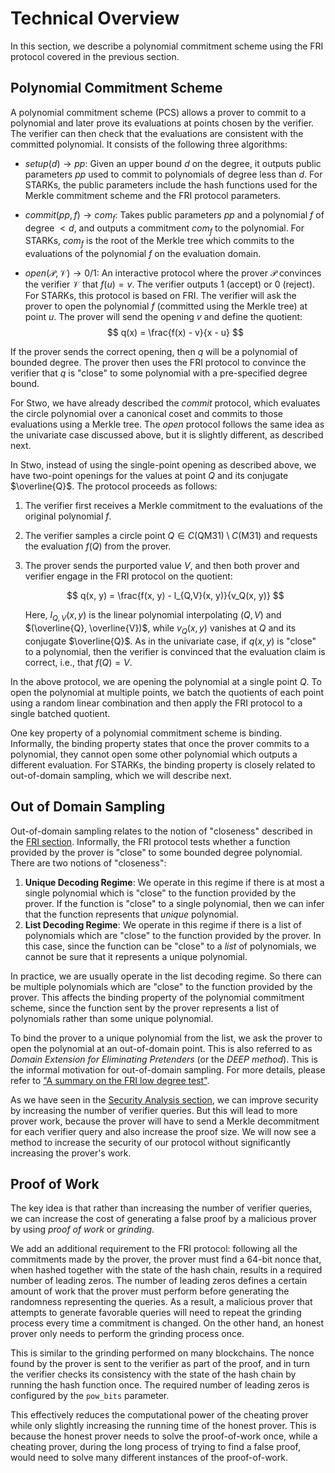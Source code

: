 # Technical Overview


In this section, we describe a polynomial commitment scheme using the FRI protocol covered in the previous section.

## Polynomial Commitment Scheme


A polynomial commitment scheme (PCS) allows a prover to commit to a polynomial and later prove its evaluations at points chosen by the verifier. The verifier can then check that the evaluations are consistent with the committed polynomial. It consists of the following three algorithms:


- $setup(d) \rightarrow pp$: Given an upper bound $d$ on the degree, it outputs public parameters $pp$ used to commit to polynomials of degree less than $d$. For STARKs, the public parameters include the hash functions used for the Merkle commitment scheme and the FRI protocol parameters.


- $commit(pp, f) \rightarrow com_f$: Takes public parameters $pp$ and a polynomial $f$ of degree $< d$, and outputs a commitment $com_f$ to the polynomial. For STARKs, $com_f$ is the root of the Merkle tree which commits to the evaluations of the polynomial $f$ on the evaluation domain.

  
- $open(\mathcal{P}, \mathcal{V}) \rightarrow 0/1$: An interactive protocol where the prover $\mathcal{P}$ convinces the verifier $\mathcal{V}$ that $f(u) = v$. The verifier outputs 1 (accept) or 0 (reject). For STARKs, this protocol is based on FRI. The verifier will ask the prover to open the polynomial $f$ (committed using the Merkle tree) at point $u$. The prover will send the opening $v$ and define the quotient:
$$
q(x) = \frac{f(x) - v}{x - u}
$$

If the prover sends the correct opening, then $q$ will be a polynomial of bounded degree. The prover then uses the FRI protocol to convince the verifier that $q$ is "close" to some polynomial with a pre-specified degree bound.


For Stwo, we have already described the $commit$ protocol, which evaluates the circle polynomial over a canonical coset and commits to those evaluations using a Merkle tree. The $open$ protocol follows the same idea as the univariate case discussed above, but it is slightly different, as described next.


In Stwo, instead of using the single-point opening as described above, we have two-point openings for the values at point $Q$ and its conjugate $\overline{Q}$. The protocol proceeds as follows:

1. The verifier first receives a Merkle commitment to the evaluations of the original polynomial $f$.
2. The verifier samples a circle point $Q \in C(\mathsf{QM31}) \setminus C(\mathsf{M31})$ and requests the evaluation $f(Q)$ from the prover.
3. The prover sends the purported value $V$, and then both prover and verifier engage in the FRI protocol on the quotient:

    $$
    q(x, y) = \frac{f(x, y) - l_{Q,V}(x, y)}{v_Q(x, y)}
    $$

    Here, $l_{Q,V}(x, y)$ is the linear polynomial interpolating $(Q, V)$ and $(\overline{Q}, \overline{V})$, while $v_Q(x, y)$ vanishes at $Q$ and its conjugate $\overline{Q}$. As in the univariate case, if $q(x, y)$ is "close" to a polynomial, then the verifier is convinced that the evaluation claim is correct, i.e., that $f(Q) = V$.


In the above protocol, we are opening the polynomial at a single point $Q$. To open the polynomial at multiple points, we batch the quotients of each point using a random linear combination and then apply the FRI protocol to a single batched quotient.


One key property of a polynomial commitment scheme is binding. Informally, the binding property states that once the prover commits to a polynomial, they cannot open some other polynomial which outputs a different evaluation. For STARKs, the binding property is closely related to out-of-domain sampling, which we will describe next.

## Out of Domain Sampling


Out-of-domain sampling relates to the notion of "closeness" described in the [FRI section](../circle-fri/overview.md#introduction). Informally, the FRI protocol tests whether a function provided by the prover is "close" to some bounded degree polynomial. There are two notions of "closeness":

1. **Unique Decoding Regime**: We operate in this regime if there is at most a single polynomial which is "close" to the function provided by the prover. If the function is "close" to a single polynomial, then we can infer that the function represents that _unique_ polynomial.
2. **List Decoding Regime**: We operate in this regime if there is a list of polynomials which are "close" to the function provided by the prover. In this case, since the function can be "close" to a _list_ of polynomials, we cannot be sure that it represents a unique polynomial.


In practice, we are usually operate in the list decoding regime. So there can be multiple polynomials which are "close" to the function provided by the prover. This affects the binding property of the polynomial commitment scheme, since the function sent by the prover represents a list of polynomials rather than some unique polynomial.


To bind the prover to a unique polynomial from the list, we ask the prover to open the polynomial at an out-of-domain point. This is also referred to as _Domain Extension for Eliminating Pretenders_ (or the _DEEP method_). This is the informal motivation for out-of-domain sampling. For more details, please refer to ["A summary on the FRI low degree test"](https://eprint.iacr.org/2022/1216.pdf).


As we have seen in the [Security Analysis section](../circle-fri/overview.md#security-analysis), we can improve security by increasing the number of verifier queries. But this will lead to more prover work, because the prover will have to send a Merkle decommitment for each verifier query and also increase the proof size. We will now see a method to increase the security of our protocol without significantly increasing the prover's work.

## Proof of Work


The key idea is that rather than increasing the number of verifier queries, we can increase the cost of generating a false proof by a malicious prover by using _proof of work_ or _grinding_.


We add an additional requirement to the FRI protocol: following all the commitments made by the prover, the prover must find a 64-bit nonce that, when hashed together with the state of the hash chain, results in a required number of leading zeros. The number of leading zeros defines a certain amount of work that the prover must perform before generating the randomness representing the queries. As a result, a malicious prover that attempts to generate favorable queries will need to repeat the grinding process every time a commitment is changed. On the other hand, an honest prover only needs to perform the grinding process once.


This is similar to the grinding performed on many blockchains. The nonce found by the prover is sent to the verifier as part of the proof, and in turn the verifier checks its consistency with the state of the hash chain by running the hash function once. The required number of leading zeros is configured by the `pow_bits` parameter.


This effectively reduces the computational power of the cheating prover while only slightly increasing the running time of the honest prover. This is because the honest prover needs to solve the proof-of-work once, while a cheating prover, during the long process of trying to find a false proof, would need to solve many different instances of the proof-of-work.

